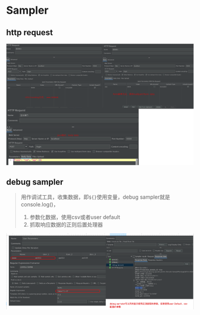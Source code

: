 # Sampler

## http request

![image-20210425232123681](media/003-取样器/image-20210425232123681.png)

## debug sampler

> 用作调试工具，收集数据，即`${}`使用变量，debug sampler就是console.log()，
>
> 1. 参数化数据，使用csv或者user default
> 2. 抓取响应数据的正则后置处理器

![image-20210426132831416](media/003-取样器/image-20210426132831416.png)

